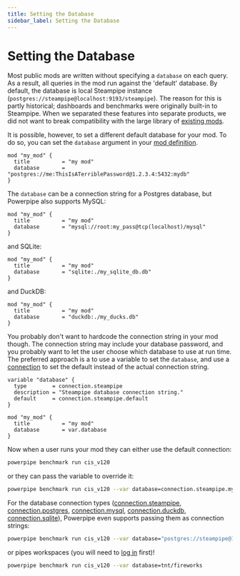 ```yaml
---
title: Setting the Database
sidebar_label: Setting the Database
---
```


# Setting the Database

Most public mods are written without specifying a `database` on each query.  As a result, all queries in the mod run against the 'default' database. By default, the database is local Steampipe instance (`postgres://steampipe@localhost:9193/steampipe`).  The reason for this is partly historical; dashboards and benchmarks were originally built-in to Steampipe.  When we separated these features into separate products, we did not want to break compatibility with the large library of [existing mods](https://hub.powerpipe.io/).

It is possible, however, to set a different default database for your mod.  To do so, you can set the `database` argument in your [mod definition](/docs/powerpipe-hcl/mod).


```hcl
mod "my_mod" { 
  title          = "my mod"
  database       = "postgres://me:ThisIsATerriblePassword@1.2.3.4:5432:mydb"
}
```

The `database` can be a connection string for a Postgres database, but Powerpipe also supports MySQL:

```hcl
mod "my_mod" { 
  title          = "my mod"
  database       = "mysql://root:my_pass@tcp(localhost)/mysql"
}
```


and SQLite:

```hcl
mod "my_mod" { 
  title          = "my mod"
  database       = "sqlite:./my_sqlite_db.db"
}
```


and DuckDB:

```hcl
mod "my_mod" { 
  title          = "my mod"
  database       = "duckdb:./my_ducks.db"
}
```

You probably don't want to hardcode the connection string in your mod though. The connection string may include your database password, and you probably want to let the user choose which database to use at run time.  The preferred approach is a to use a variable to set the `database`, and use a [connection](/docs/reference/config-files/connection/) to set the default instead of the actual connection string.

```hcl
variable "database" {
  type        = connection.steampipe
  description = "Steampipe database connection string."
  default     = connection.steampipe.default
}

mod "my_mod" { 
  title          = "my mod"
  database       = var.database
}
```

Now when a user runs your mod they can either use the default connection:
```bash
powerpipe benchmark run cis_v120
```
or they can pass the variable to override it:

```bash
powerpipe benchmark run cis_v120 --var database=connection.steampipe.my_other_connection
```


For the database connection types ([connection.steampipe](/docs/reference/config-files/connection/steampipe), [connection.postgres](/docs/reference/config-files/connection/postgres), [connection.mysql](/docs/reference/config-files/connection/mysql), [connection.duckdb](/docs/reference/config-files/connection/duckdb), [connection.sqlite](/docs/reference/config-files/connection/sqlite)), Powerpipe even supports passing them as connection strings:

```bash
powerpipe benchmark run cis_v120 --var database="postgres://steampipe@127.0.0.1:9193/steampipe"
```

or pipes workspaces (you will need to [log in](/docs/reference/cli/login) first)!
```bash
powerpipe benchmark run cis_v120 --var database=tnt/fireworks
```